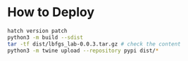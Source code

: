# How to Deploy

```bash
hatch version patch
python3 -m build --sdist
tar -tf dist/lbfgs_lab-0.0.3.tar.gz # check the content
python3 -m twine upload --repository pypi dist/*
```
